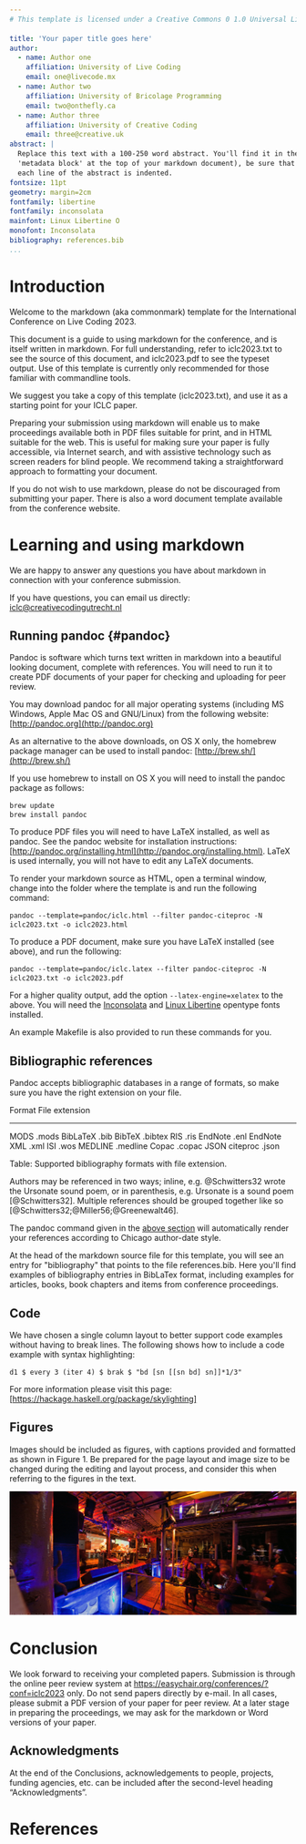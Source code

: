 ```yaml
---
# This template is licensed under a Creative Commons 0 1.0 Universal License (CC0 1.0). Public Domain Dedication.

title: 'Your paper title goes here'
author:
  - name: Author one
    affiliation: University of Live Coding
    email: one@livecode.mx
  - name: Author two
    affiliation: University of Bricolage Programming
    email: two@onthefly.ca
  - name: Author three
    affiliation: University of Creative Coding
    email: three@creative.uk
abstract: |
  Replace this text with a 100-250 word abstract. You'll find it in the
  'metadata block' at the top of your markdown document), be sure that
  each line of the abstract is indented.
fontsize: 11pt
geometry: margin=2cm
fontfamily: libertine
fontfamily: inconsolata
mainfont: Linux Libertine O
monofont: Inconsolata
bibliography: references.bib
...
```


# Introduction

Welcome to the markdown (aka commonmark) template for the
International Conference on Live Coding 2023.

This document is a guide to using markdown for the conference, and is
itself written in markdown. For full understanding, refer to
iclc2023.txt to see the source of this document, and iclc2023.pdf to
see the typeset output. Use of this template is currently only
recommended for those familiar with commandline tools.

We suggest you take a copy of this template (iclc2023.txt), and use it
as a starting point for your ICLC paper.

Preparing your submission using markdown will enable us to make proceedings
available both in PDF files suitable for print, and in HTML suitable
for the web. This is useful for making sure your paper is fully
accessible, via Internet search, and with assistive technology such as
screen readers for blind people. We recommend taking a straightforward approach to
formatting your document.

If you do not wish to use markdown, please do not be discouraged from
submitting your paper. There is also a word document template
available from the conference website.

# Learning and using markdown

We are happy to answer any questions you have about markdown in connection with your
conference submission.

If you have questions, you can email us directly:
  [iclc@creativecodingutrecht.nl](mailto:iclc@creativecodingutrecht.nl)

## Running pandoc {#pandoc}

Pandoc is software which turns text written in markdown into a
beautiful looking document, complete with references. You will need to
run it to create PDF documents of your paper for checking and
uploading for peer review.

You may download pandoc for all major operating systems (including MS
Windows, Apple Mac OS and GNU/Linux) from the following website:
[http://pandoc.org](http://pandoc.org)

As an alternative to the above downloads, on OS X only, the homebrew
package manager can be used to install pandoc: [http://brew.sh/](http://brew.sh/)

If you use homebrew to install on OS X you will need to install the pandoc package as follows:
```
brew update
brew install pandoc
```

To produce PDF files you will need to have LaTeX installed, as well as
pandoc. See the pandoc website for installation instructions:
[http://pandoc.org/installing.html](http://pandoc.org/installing.html). LaTeX
is used internally, you will not have to edit any LaTeX documents.

To render your markdown source as HTML, open a terminal window, change
into the folder where the template is and run the following command:

~~~~ {.bash}
pandoc --template=pandoc/iclc.html --filter pandoc-citeproc -N iclc2023.txt -o iclc2023.html
~~~~

To produce a PDF document, make sure you have LaTeX installed (see
above), and run the following:

~~~~ {.bash}
pandoc --template=pandoc/iclc.latex --filter pandoc-citeproc -N iclc2023.txt -o iclc2023.pdf
~~~~

For a higher quality output, add the option `--latex-engine=xelatex`
to the above. You will need the [Inconsolata](http://levien.com/type/myfonts/inconsolata.html) and [Linux Libertine](http://www.linuxlibertine.org/index.php?id=91&L=1) opentype fonts installed.

An example Makefile is also provided to run these commands for you.

## Bibliographic references

Pandoc accepts bibliographic databases in a range of formats, so make
sure you have the right extension on your file.

  Format            File extension
  ------------      --------------
  MODS              .mods
  BibLaTeX          .bib
  BibTeX            .bibtex
  RIS               .ris
  EndNote           .enl
  EndNote XML       .xml
  ISI               .wos
  MEDLINE           .medline
  Copac             .copac
  JSON citeproc     .json

Table: Supported bibliography formats with file extension.

Authors may be referenced in two ways; inline, e.g. @Schwitters32
wrote the Ursonate sound poem, or in parenthesis, e.g. Ursonate is a
sound poem [@Schwitters32]. Multiple references should be grouped
together like so [@Schwitters32;@Miller56;@Greenewalt46].

The pandoc command given in the [above section](#pandoc) will automatically
render your references according to Chicago author-date style.

At the head of the markdown source file for this template, you will see an entry
for "bibliography" that points to the file references.bib. Here you'll find
examples of bibliography entries in BibLaTex format, including examples for
articles, books, book chapters and items from conference proceedings.

## Code

We have chosen a single column layout to better support code examples
without having to break lines. The following shows how to include a
code example with syntax highlighting:

~~~~ {.haskell}
d1 $ every 3 (iter 4) $ brak $ "bd [sn [[sn bd] sn]]*1/3"
~~~~

For more information please visit this page:
[https://hackage.haskell.org/package/skylighting]

## Figures

Images should be included as figures, with captions provided and
formatted as shown in Figure 1. Be prepared for the page layout and
image size to be changed during the editing and layout process, and
consider this when referring to the figures in the text.

![*A descriptive caption should be given for all figures, understandable without reference to the rest of the article.*](images/pomeroy.jpg)

# Conclusion

We look forward to receiving your completed papers. Submission is through the
online peer review system at https://easychair.org/conferences/?conf=iclc2023 only. 
Do not send papers directly by e-mail. In all cases, please submit a PDF version of 
your paper for peer review. At a later stage in preparing the proceedings, we may ask 
for the markdown or Word versions of your paper.

## Acknowledgments

At the end of the Conclusions, acknowledgements to people, projects, funding
agencies, etc. can be included after the second-level heading “Acknowledgments”.


# References
